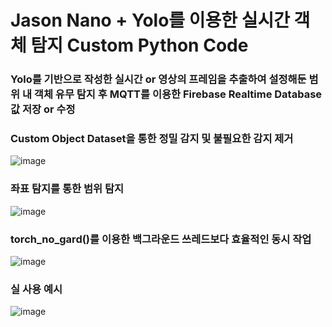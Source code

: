 # Jason Nano + Yolo를 이용한 실시간 객체 탐지 Custom Python Code

### Yolo를 기반으로 작성한 실시간 or 영상의 프레임을 추출하여 설정해둔 범위 내 객체 유무 탐지 후 MQTT를 이용한 Firebase Realtime Database 값 저장 or 수정

### Custom Object Dataset을 통한 정밀 감지 및 불필요한 감지 제거

![image](https://github.com/Artecrowd/yolov5/assets/127479677/8a289e27-d830-493b-9e2e-d88a04d76b63)

### 좌표 탐지를 통한 범위 탐지

![image](https://github.com/Artecrowd/yolov5/assets/127479677/9a390887-3e5b-4958-bb1f-aaef9776f646)

### torch_no_gard()를 이용한 백그라운드 쓰레드보다 효율적인 동시 작업

![image](https://github.com/Artecrowd/yolov5/assets/127479677/244394ce-c019-4092-aafc-0f09ba256c58)

### 실 사용 예시

![image](https://github.com/Artecrowd/yolov5/assets/127479677/8bafdf10-de19-41e6-8072-b2e259147a30)
